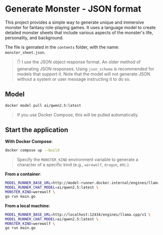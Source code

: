 # Generate Monster - JSON format

This project provides a simple way to generate unique and immersive monster for fantasy role-playing games. It uses a language model to create detailed monster sheets that include various aspects of the monster's life, personality, and background.

The file is genrated in the `contents` folder, with the name: `monster_sheet.json`.

> ✋ I use the JSON object response format. An older method of generating JSON responses. Using `json_schema` is recommended for models that support it. Note that the model will not generate JSON without a system or user message instructing it to do so.

## Model

```bash
docker model pull ai/qwen2.5:latest
```
> If you use Docker Compose, this will be pulled automatically.

## Start the application

**With Docker Compose**:
```bash
docker compose up --build
```
> Specify the `MONSTER_KIND` environment variable to generate a character of a specific kind (e.g., `werewolf`, `dragon`, etc.).

**From a container**:
```bash
MODEL_RUNNER_BASE_URL=http://model-runner.docker.internal/engines/llama.cpp/v1 \
MODEL_RUNNER_CHAT_MODEL=ai/qwen2.5:latest \
MONSTER_KIND=werewolf \
go run main.go
```

**From a local machine**:
```bash
MODEL_RUNNER_BASE_URL=http://localhost:12434/engines/llama.cpp/v1 \
MODEL_RUNNER_CHAT_MODEL=ai/qwen2.5:latest \
MONSTER_KIND=werewolf \
go run main.go
```
